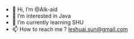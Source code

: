 - 👋 Hi, I’m @Alk-aid
- 👀 I’m interested in Java
- 🌱 I’m currently learning SHU
- 📫 How to reach me ? leshuai.sun@gmail.com

<!---
Alk-aid/Alk-aid is a ✨ special ✨ repository because its `README.md` (this file) appears on your GitHub profile.
You can click the Preview link to take a look at your changes.
--->
